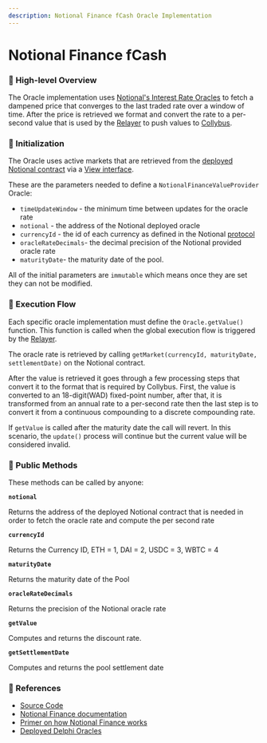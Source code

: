 ```yaml
---
description: Notional Finance fCash Oracle Implementation
---
```


# Notional Finance fCash

### 🔎 High-level Overview

The Oracle implementation uses [Notional's Interest Rate Oracles](https://docs.notional.finance/notional-v2/fcash-valuation/interest-rate-oracles) to fetch a dampened price that converges to the last traded rate over a window of time. After the price is retrieved we format and convert the rate to a per-second value that is used by the [Relayer](../../relayer.md) to push values to [Collybus](../../../fiat/).

### 🐣 Initialization

The Oracle uses active markets that are retrieved from the [deployed Notional contract](https://docs.notional.finance/developer-documentation/#deployed-contract-addresses) via a [View interface](https://github.com/notional-finance/contracts-v2/blob/d89be9474e181b322480830501728ea625e853d0/interfaces/notional/NotionalViews.sol).&#x20;

These are the parameters needed to define a `NotionalFinanceValueProvider` Oracle:

* `timeUpdateWindow` - the minimum time between updates for the oracle rate
* `notional` - the address of the Notional deployed oracle
* `currencyId` - the id of each currency as defined in the Notional [protocol](https://docs.notional.finance/developer-documentation/off-chain/subgraph-reference#particularities-of-notionals-subgraph)
* `oracleRateDecimals`- the decimal precision of the Notional provided oracle rate
* `maturityDate`- the maturity date of the pool.

All of the initial parameters are `immutable` which means once they are set they can not be modified.

### 🌈 Execution Flow

Each specific oracle implementation must define the `Oracle.getValue()` function. This function is called when the global execution flow is triggered by the [Relayer](../../relayer.md). &#x20;

The oracle rate is retrieved by calling `getMarket(currencyId, maturityDate, settlementDate)` on the Notional contract.&#x20;

After the value is retrieved it goes through a few processing steps that convert it to the format that is required by Collybus. First, the value is converted to an 18-digit(WAD) fixed-point number, after that, it is transformed from an annual rate to a per-second rate then the last step is to convert it from a continuous compounding to a discrete compounding rate.

If `getValue` is called after the maturity date the call will revert. In this scenario, the `update()` process will continue but the current value will be considered invalid.

### 📑 Public Methods

These methods can be called by anyone:

**`notional`**

Returns the address of the deployed Notional contract that is needed in order to fetch the oracle rate and compute the per second rate

**`currencyId`**

Returns the Currency ID, ETH = 1, DAI = 2, USDC = 3, WBTC = 4

**`maturityDate`**

Returns the maturity date of the Pool

**`oracleRateDecimals`**

Returns the precision of the Notional oracle rate

**`getValue`**

Computes and returns the discount rate.

**`getSettlementDate`**

Computes and returns the pool settlement date

### 📘 References

* [Source Code](https://github.com/fiatdao/delphi/blob/26c91838d287a27e494c75a834fbafef303c090d/src/oracle\_implementations/discount\_rate/NotionalFinance/NotionalFinanceValueProvider.sol)
* [Notional Finance documentation](https://docs.notional.finance/notional-v2/)
* [Primer on how Notional Finance works](https://blog.notional.finance/how-notional-works/)
* [Deployed Delphi Oracles](https://github.com/fiatdao/changelog/tree/0693456e1938288734b79a24e9ac3be4a0ef6661/deployment)
